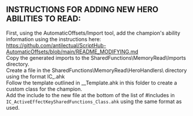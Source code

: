 ## INSTRUCTIONS FOR ADDING NEW HERO ABILITIES TO READ:
First, using the AutomaticOffsets/Import tool, add the champion's ability information using the instructions here:  
https://github.com/antilectual/ScriptHub-AutomaticOffsets/blob/main/README_MODIFYING.md  
Copy the generated imports to the SharedFunctions\MemoryRead\Imports directory.  
Create a file in the SharedFunctions\MemoryRead\HeroHandlers\ directory using the format IC_<CHAMPION NAME>.ahk  
Follow the template outlined in __Template.ahk in this folder to create a custom class for the champion.  
Add the include to the new file at the bottom of the list of #includes in ``IC_ActiveEffectKeySharedFunctions_Class.ahk`` using the same format as used.  